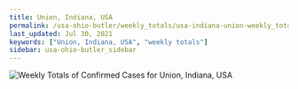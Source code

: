 ```yaml
---
title: Union, Indiana, USA
permalink: /usa-ohio-butler/weekly_totals/usa-indiana-union-weekly_totals.html
last_updated: Jul 30, 2021
keywords: ["Union, Indiana, USA", "weekly totals"]
sidebar: usa-ohio-butler_sidebar
---
```


![Weekly Totals of Confirmed Cases for Union, Indiana, USA](/covid_tracker/images/graphs/usa-indiana-union-weekly_totals_graph.png)
